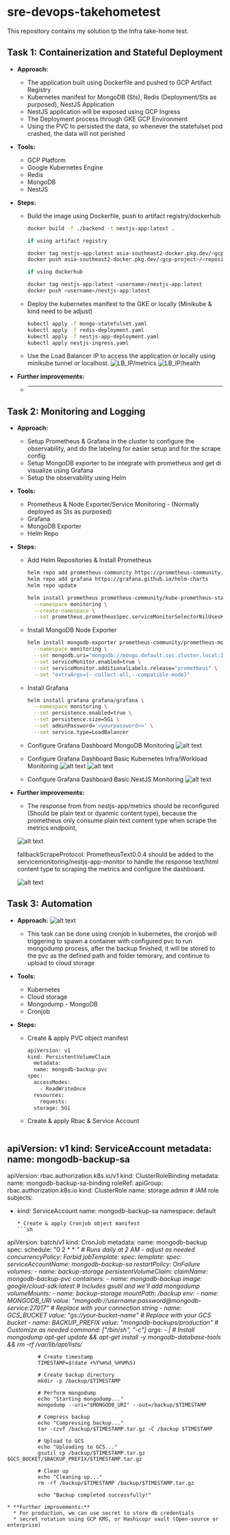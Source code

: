# sre-devops-takehometest

This repository contains my solution tp the Infra take-home test.

## Task 1: Containerization and Stateful Deployment

* **Approach:**
  * The application built using Dockerfile and pushed to GCP Artifact Registry
  * Kubernetes manifest for MongoDB (Sts), Redis (Deployment/Sts as purposed), NestJS Application
  * NestJS application will be exposed using GCP Ingress
  * The Deployment process through GKE GCP Environment
  * Using the PVC to persisted the data, so whenever the statefulset pod crashed, the data will not perished

* **Tools:**
  * GCP Platform
  * Google Kubernetes Engine
  * Redis
  * MongoDB 
  * NestJS

* **Steps:**
  * Build the image using Dockerfile, push to artifact registry/dockerhub
    ```sh
    docker build -f ./backend -t nestjs-app:latest .

    if using artifact registry 

    docker tag nestjs-app:latest asia-southeast2-docker.pkg.dev/<gcp-project>/<repository>/nestjs-app:latest
    docker push asia-southeast2-docker.pkg.dev/<gcp-project>/<repository>/nestjs-app:latest

    if using dockerhub

    docker tag nestjs-app:latest <username>/nestjs-app:latest
    docker push <username>/nestjs-app:latest
    ```
  * Deploy the kubernetes manifest to the GKE or locally (Minikube & kind need to be adjust)
    ```sh
    kubectl apply -f mongo-statefulset.yaml
    kubectl apply -f redis-deployment.yaml
    kubectl apply -f nestjs-app-deployment.yaml
    kubectl apply nestjs-ingress.yaml
    ```

  * Use the Load Balancer IP to access the application or locally using minikube tunnel or localhost.
    ![LB_IP/metrics](nestjs-app-endpoint-metrics.png)
    ![LB_IP/health](nestjs-app-endpoint-health.png)


* **Further improvements:**
  * ____

## Task 2: Monitoring and Logging

* **Approach:**
  * Setup Prometheus & Grafana in the cluster to configure the observability, and do the labeling for easier setup and for the scrape config
  * Setup MongoDB exporter to be integrate with prometheus and get di visualize using Grafana
  * Setup the observability using Helm

* **Tools:**
  * Prometheus & Node Exporter/Service Monitoring - (Normally deployed as Sts as purposed)
  * Grafana
  * MongoDB Exporter 
  * Helm Repo

* **Steps:**
  * Add Helm Repositories & Install Prometheus
    ```sh
    helm repo add prometheus-community https://prometheus-community.github.io/helm-charts
    helm repo add grafana https://grafana.github.io/helm-charts
    helm repo update
    ```
    ```sh
    helm install prometheus prometheus-community/kube-prometheus-stack \
      --namespace monitoring \
      --create-namespace \
      --set prometheus.prometheusSpec.serviceMonitorSelectorNilUsesHelmValues=false
    ```

  * Install MongoDB Node Exporter
    ```sh
    helm install mongodb-exporter prometheus-community/prometheus-mongodb-exporter \
      --namespace monitoring \
      --set mongodb.uri="mongodb://mongo.default.svc.cluster.local:27017" \
      --set serviceMonitor.enabled=true \
      --set serviceMonitor.additionalLabels.release="prometheus" \
      --set "extraArgs={--collect-all,--compatible-mode}"
    ```

  * Install Grafana
    ```sh
    helm install grafana grafana/grafana \
      --namespace monitoring \
      --set persistence.enabled=true \
      --set persistence.size=5Gi \
      --set adminPassword='<yourpassword>>' \
      --set service.type=LoadBalancer
    ```

  * Configure Grafana Dashboard MongoDB Monitoring
    ![alt text](grafana-dashboard-mongodb.png)
  * Configure Grafana Dashboard Basic Kubernetes Infra/Workload Monitoring
    ![alt text](grafana-dashboard-k8s-infra-1.png)
    ![alt text](grafana-dashboard-k8s-infra-2.png)
  * Configure Grafana Dashboard Basic NestJS Monitoring
    ![alt text](grafana-dashboard-nestJS-app.png)
    

* **Further improvements:**
  * The response from from nestjs-app/metrics should be reconfigured (Should be plain text or dyanmic content type), because the prometheus only consume plain text content type when scrape the metrics endpoint,
  
  ![alt text](prometheus-grafana-error-scrape-nestjs-app.png)
  
   fallbackScrapeProtocol: PrometheusText0.0.4 should be added to the servicemonitoring/nestjs-app-monitor to handle the response text/html content type to scraping the metrics and configure the dashboard.

  ![alt text](prometheus-grafana-sucess-scrape-nestjs-app.png)


## Task 3: Automation
* **Approach:**
  ![alt text](mongodb-backup-cronjob.png)

  * This task can be done using cronjob in kubernetes, the cronjob will triggering to spawn a container with configured pvc to run mongodump process, after the backup finished, it will be stored to the pvc as the defined path and folder temorary, and continue to upload to cloud storage

* **Tools:**
  * Kubernetes
  * Cloud storage
  * Mongodump - MongoDB
  * Cronjob

* **Steps:**
  * Create & apply PVC object manifest
    ```sh
    apiVersion: v1
    kind: PersistentVolumeClaim
      metadata:
      name: mongodb-backup-pvc
    spec:
      accessModes:
        - ReadWriteOnce
      resources:
        requests:
      storage: 5Gi
    ```
  * Create & apply Rbac & Service Account
  ```sh
apiVersion: v1
kind: ServiceAccount
metadata:
  name: mongodb-backup-sa
---
apiVersion: rbac.authorization.k8s.io/v1
kind: ClusterRoleBinding
metadata:
  name: mongodb-backup-sa-binding
roleRef:
  apiGroup: rbac.authorization.k8s.io
  kind: ClusterRole
  name: storage.admin  # IAM role
subjects:
- kind: ServiceAccount
  name: mongodb-backup-sa
  namespace: default
  ```
  * Create & apply Cronjob object manifest
  ```sh
apiVersion: batch/v1
kind: CronJob
metadata:
  name: mongodb-backup
spec:
  schedule: "0 2 * * *"  # Runs daily at 2 AM - adjust as needed
  concurrencyPolicy: Forbid
  jobTemplate:
    spec:
      template:
        spec:
          serviceAccountName: mongodb-backup-sa
          restartPolicy: OnFailure
          volumes:
          - name: backup-storage
            persistentVolumeClaim:
              claimName: mongodb-backup-pvc
          containers:
          - name: mongodb-backup
            image: google/cloud-sdk:latest  # Includes gsutil and we'll add mongodump
            volumeMounts:
            - name: backup-storage
              mountPath: /backup
            env:
            - name: MONGODB_URI
              value: "mongodb://username:password@mongodb-service:27017"  # Replace with your connection string
            - name: GCS_BUCKET
              value: "gs://your-bucket-name"  # Replace with your GCS bucket
            - name: BACKUP_PREFIX
              value: "mongodb-backups/production"  # Customize as needed
            command: ["/bin/sh", "-c"]
            args:
            - |
              # Install mongodump
              apt-get update && apt-get install -y mongodb-database-tools && rm -rf /var/lib/apt/lists/*
              
              # Create timestamp
              TIMESTAMP=$(date +%Y%m%d_%H%M%S)
              
              # Create backup directory
              mkdir -p /backup/$TIMESTAMP
              
              # Perform mongodump
              echo "Starting mongodump..."
              mongodump --uri="$MONGODB_URI" --out=/backup/$TIMESTAMP
              
              # Compress backup
              echo "Compressing backup..."
              tar -czvf /backup/$TIMESTAMP.tar.gz -C /backup $TIMESTAMP
              
              # Upload to GCS
              echo "Uploading to GCS..."
              gsutil cp /backup/$TIMESTAMP.tar.gz $GCS_BUCKET/$BACKUP_PREFIX/$TIMESTAMP.tar.gz
              
              # Clean up
              echo "Cleaning up..."
              rm -rf /backup/$TIMESTAMP /backup/$TIMESTAMP.tar.gz
              
              echo "Backup completed successfully!"
```
* **Further improvements:**
  * For production, we can use secret to store db credentials
  * secret rotation using GCP KMS, or Hashicopr vault (Open-source or enterprise)